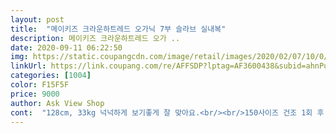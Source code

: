```yaml
---
layout: post 
title:  "메이키즈 크라운하트레드 오가닉 7부 슬라브 실내복" 
description: 메이키즈 크라운하트레드 오가 ..
date: 2020-09-11 06:22:50 
img: https://static.coupangcdn.com/image/retail/images/2020/02/07/10/0/8f19ee11-33a1-465d-9c26-495b8ed06cf2.jpg 
linkUrl: https://link.coupang.com/re/AFFSDP?lptag=AF3600438&subid=ahnPublicAsk&pageKey=1255074869&itemId=2245913984&vendorItemId=70243332592&traceid=V0-113-aec801436ea62a83 
categories: [1004] 
color: F15F5F 
price: 9000 
author: Ask View Shop 
cont:  "128cm, 33kg 넉넉하게 보기좋게 잘 맞아요.<br/><br/>150사이즈 건조 1회 후 (lg건조기 일반코스 이용)<br/>건조 더 해보고 평 또 남길게요<br/>건조기 돌릴 생각하고 150 시켰지만 그래도 많이 줄었네요.<br/>.<br/><br/>그냥 엄청 크진 않네용 한 치수 더 크게 살 걸 그랬나 싶어요 ㅎㅎ<br/>막둥이가 클수록 누나형아랑똑같은옷실내복만<br/>삼남매 잠옷 실내복 같이 입히는<br/>상의 55cm<br/> ->건조 후 49.<br/>5cm<br/>상의 가슴 폭 39cm<br/> -> 건조 후 38cm<br/>아줌마라 인터넷 쇼핑달고삽니다<br/>아침에받아보니 더좋구용<br/>역시쿠팡이네요<br/>일부러 크게 산건데 길이만 쪼꼼 기네요 통두 좀 클까 했는데 아니네옹 ㅎㅎ<br/>입으려하니 찾기가참힘드네요<br/>재일도좋고 아일들이넘좋아하니  가격도좋고<br/>쿠팡이아니면... <br/><br/>쿠팡쟁이가되었네요<br/>특히 요즘코로나로 나가지도몬하고<br/>하의 길이 55cm <br/> -> 건조 후 50cm<br/>" 
---
```

